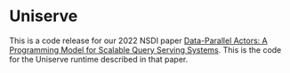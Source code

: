 # Uniserve

This is a code release for our 2022 NSDI paper [Data-Parallel Actors: A Programming Model for Scalable Query Serving Systems](http://petereliaskraft.net/res/uniserve.pdf).  This is the code for the Uniserve runtime described in that paper.
